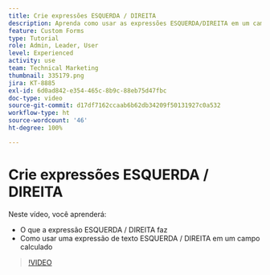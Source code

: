 ```yaml
---
title: Crie expressões ESQUERDA / DIREITA
description: Aprenda como usar as expressões ESQUERDA/DIREITA em um campo calculado no Adobe  [!DNL Workfront].
feature: Custom Forms
type: Tutorial
role: Admin, Leader, User
level: Experienced
activity: use
team: Technical Marketing
thumbnail: 335179.png
jira: KT-8885
exl-id: 6d0ad842-e354-465c-8b9c-88eb75d47fbc
doc-type: video
source-git-commit: d17df7162ccaab6b62db34209f50131927c0a532
workflow-type: ht
source-wordcount: '46'
ht-degree: 100%

---
```


# Crie expressões ESQUERDA / DIREITA

Neste vídeo, você aprenderá:

* O que a expressão ESQUERDA / DIREITA faz
* Como usar uma expressão de texto ESQUERDA / DIREITA em um campo calculado

>[!VIDEO](https://video.tv.adobe.com/v/335179/?quality=12&learn=on&enablevpops)
